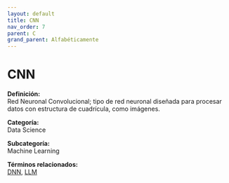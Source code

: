 ```yaml
---
layout: default
title: CNN
nav_order: 7
parent: C
grand_parent: Alfabéticamente
---
```


# CNN

**Definición:**  
Red Neuronal Convolucional; tipo de red neuronal diseñada para procesar datos con estructura de cuadrícula, como imágenes.

**Categoría:**  
Data Science  

**Subcategoría:**  
Machine Learning

**Términos relacionados:**  
[DNN](https://maleniski.github.io/diccionario-angl-tec-mx/docs/alfabeticamente/D/dnn.html), [LLM](https://maleniski.github.io/diccionario-angl-tec-mx/docs/alfabeticamente/L/llm.html)
